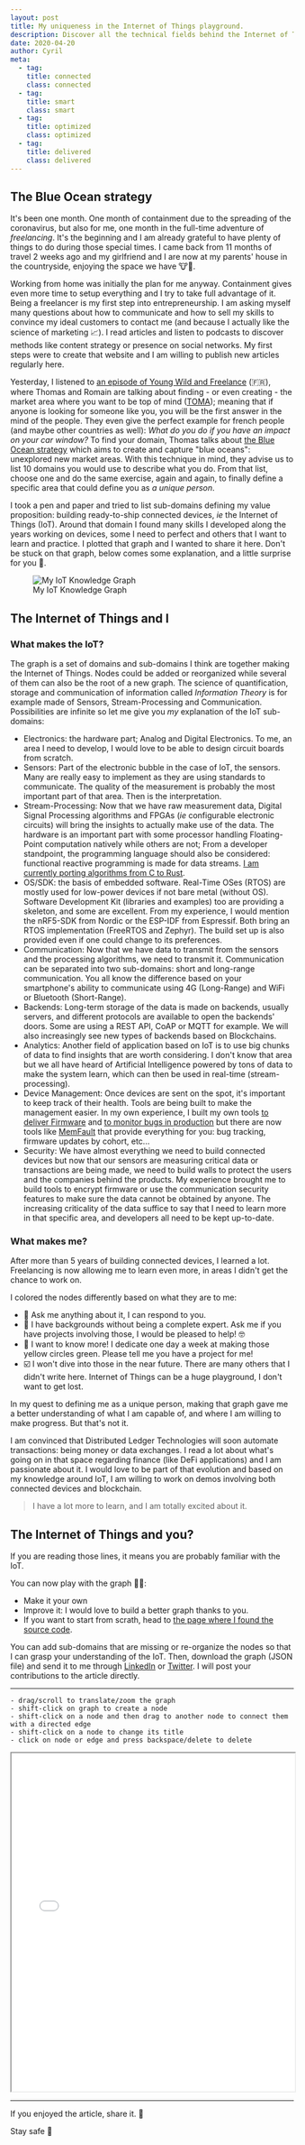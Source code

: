 ```yaml
---
layout: post
title: My uniqueness in the Internet of Things playground.
description: Discover all the technical fields behind the Internet of Things. What do I know? What do I want to know? Interact with the graph to make it your own.
date: 2020-04-20
author: Cyril
meta: 
  - tag:
    title: connected
    class: connected
  - tag:
    title: smart
    class: smart
  - tag:
    title: optimized
    class: optimized
  - tag:
    title: delivered
    class: delivered
---
```


## The Blue Ocean strategy

It's been one month. One month of containment due to the spreading of the coronavirus, but also for me, one month in the full-time adventure of _freelancing_. It's the beginning and I am already grateful to have plenty of things to do during those special times. I came back from 11 months of travel 2 weeks ago and my girlfriend and I are now at my parents' house in the countryside, enjoying the space we have 🐮🤠.

Working from home was initially the plan for me anyway. Containment gives even more time to setup everything and I try to take full advantage of it. Being a freelancer is my first step into entrepreneurship. I am asking myself many questions about how to communicate and how to sell my skills to convince my ideal customers to contact me (and because I actually like the science of marketing 📈). I read articles and listen to podcasts to discover methods like content strategy or presence on social networks. My first steps were to create that website and I am willing to publish new articles regularly here.

Yesterday, I listened to [an episode of Young Wild and Freelance](https://thomasburbidge.com/creer-metier-toute-piece/) (🇫🇷), where Thomas and Romain are talking about finding - or even creating - the market area where you want to be top of mind ([TOMA](https://en.wikipedia.org/wiki/Top-of-mind_awareness)); meaning that if anyone is looking for someone like you, you will be the first answer in the mind of the people. They even give the perfect example for french people (and maybe other countries as well): _What do you do if you have an impact on your car window?_ To find your domain, Thomas talks about [the Blue Ocean strategy](https://en.wikipedia.org/wiki/Blue_Ocean_Strategy) which aims to create and capture "blue oceans": unexplored new market areas. With this technique in mind, they advise us to list 10 domains you would use to describe what you do. From that list, choose one and do the same exercise, again and again, to finally define a specific area that could define you as _a unique person_. 

I took a pen and paper and tried to list sub-domains defining my value proposition: building ready-to-ship connected devices, _ie_ the Internet of Things (IoT). Around that domain I found many skills I developed along the years working on devices, some I need to perfect and others that I want to learn and practice. I plotted that graph and I wanted to share it here. Don't be stuck on that graph, below comes some explanation, and a little surprise for you 🎁.

<figure class="col-md-12">
  <img src="/img/posts/iot_knowledge_graph/my_graph.png" alt="My IoT Knowledge Graph" class="img-responsive">
  <figcaption>My IoT Knowledge Graph</figcaption>
</figure>

## The Internet of Things and I

### What makes the IoT?

The graph is a set of domains and sub-domains I think are together making the Internet of Things. Nodes could be added or reorganized while several of them can also be the root of a new graph. The science of quantification, storage and communication of information called _Information Theory_ is for example made of Sensors, Stream-Processing and Communication. Possibilities are infinite so let me give you _my_ explanation of the IoT sub-domains:

- Electronics: the hardware part; Analog and Digital Electronics. To me, an area I need to develop, I would love to be able to design circuit boards from scratch. 
- Sensors: Part of the electronic bubble in the case of IoT, the sensors. Many are really easy to implement as they are using standards to communicate. The quality of the measurement is probably the most important part of that area. Then is the interpretation.
- Stream-Processing: Now that we have raw measurement data, Digital Signal Processing algorithms and FPGAs (_ie_ configurable electronic circuits) will bring the insights to actually make use of the data. The hardware is an important part with some processor handling Floating-Point computation natively while others are not; From a developer standpoint, the programming language should also be considered: functional reactive programming is made for data streams. [I am currently porting algorithms from C to Rust](https://interrupt.memfault.com/blog/rust-for-digital-signal-processing).
- OS/SDK: the basis of embedded software. Real-Time OSes (RTOS) are mostly used for low-power devices if not bare metal (without OS). Software Development Kit (libraries and examples) too are providing a skeleton, and some are excellent. From my experience, I would mention the nRF5-SDK from Nordic or the ESP-IDF from Espressif. Both bring an RTOS implementation (FreeRTOS and Zephyr). The build set up is also provided even if one could change to its preferences.
- Communication: Now that we have data to transmit from the sensors and the processing algorithms, we need to transmit it. Communication can be separated into two sub-domains: short and long-range communication. You all know the difference based on your smartphone's ability to communicate using 4G (Long-Range) and WiFi or Bluetooth (Short-Range).
- Backends: Long-term storage of the data is made on backends, usually servers, and different protocols are available to open the backends' doors. Some are using a REST API, CoAP or MQTT for example. We will also increasingly see new types of backends based on Blockchains.
- Analytics: Another field of application based on IoT is to use big chunks of data to find insights that are worth considering. I don't know that area but we all have heard of Artificial Intelligence powered by tons of data to make the system learn, which can then be used in real-time (stream-processing).
- Device Management: Once devices are sent on the spot, it's important to keep track of their health. Tools are being built to make the management easier. In my own experience, I built my own tools [to deliver Firmware](https://medium.com/equisense/firmware-quality-assurance-continuous-delivery-125884194ea5) and [to monitor bugs in production](https://medium.com/equisense/quality-assurance-for-firmware-production-monitoring-68cd5fcf038d) but there are now tools like [MemFault](https://memfault.com/) that provide everything for you: bug tracking, firmware updates by cohort, etc...
- Security: We have almost everything we need to build connected devices but now that our sensors are measuring critical data or transactions are being made, we need to build walls to protect the users and the companies behind the products. My experience brought me to build tools to encrypt firmware or use the communication security features to make sure the data cannot be obtained by anyone. The increasing criticality of the data suffice to say that I need to learn more in that specific area, and developers all need to be kept up-to-date.


### What makes me?

After more than 5 years of building connected devices, I learned a lot. Freelancing is now allowing me to learn even more, in areas I didn't get the chance to work on.

I colored the nodes differently based on what they are to me:

- 💚 Ask me anything about it, I can respond to you. 
- 💙 I have backgrounds without being a complete expert. Ask me if you have projects involving those, I would be pleased to help! 🤓
- 💛 I want to know more! I dedicate one day a week at making those yellow circles green. Please tell me you have a project for me!
- ☑️ I won't dive into those in the near future. There are many others that I didn't write here. Internet of Things can be a huge playground, I don't want to get lost.

In my quest to defining me as a unique person, making that graph gave me a better understanding of what I am capable of, and where I am willing to make progress. But that's not it.

I am convinced that Distributed Ledger Technologies will soon automate transactions: being money or data exchanges. I read a lot about what's going on in that space regarding finance (like DeFi applications) and I am passionate about it. I would love to be part of that evolution and based on my knowledge around IoT, I am willing to work on demos involving both connected devices and blockchain.

> I have a lot more to learn, and I am totally excited about it.

## The Internet of Things and you?

If you are reading those lines, it means you are probably familiar with the IoT. 

You can now play with the graph 🤹‍♂️:
- Make it your own
- Improve it: I would love to build a better graph thanks to you.
- If you want to start from scrath, head to [the page where I found the source code](https://bl.ocks.org/cjrd/6863459).

You can add sub-domains that are missing or re-organize the nodes so that I can grasp your understanding of the IoT. Then, download the graph (JSON file) and send it to me through [LinkedIn](https://www.linkedin.com/in/cyrilfougeray/) or [Twitter](https://twitter.com/cyrilfougeray). I will post your contributions to the article directly. 

--- 

```
- drag/scroll to translate/zoom the graph
- shift-click on graph to create a node
- shift-click on a node and then drag to another node to connect them with a directed edge
- shift-click on a node to change its title
- click on node or edge and press backspace/delete to delete
```

<iframe sandbox="allow-popups allow-scripts allow-forms allow-same-origin allow-modals" src="/ressources/iot_knowledge_graph.html" marginwidth="0" marginheight="0" style="height:600px; width: 100%" scrolling="no">
</iframe>


---

If you enjoyed the article, share it. 🙂

Stay safe 👋